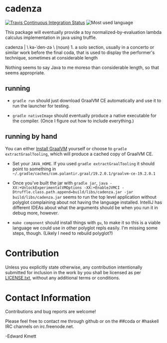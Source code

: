 # cadenza

[![Travis Continuous Integration Status][travis-img]][travis]
![Most used language][top-language-img]

This package will eventually provide a toy normalized-by-evaluation lambda calculus implementation in java using truffle.

cadenza | \ kə-ˈden-zə \ (noun) 1. a solo section, usually in a concerto or similar work before the final coda, that is used to display the performer's technique, sometimes at considerable length

Nothing seems to say Java to me moreso than considerable length, so that seems appropriate.

## running

* `gradle run` should just download GraalVM CE automatically and use it to run the launcher for testing.

* `gradle nativeImage` should eventually produce a native executable for the compiler. (Once I figure out how to include everything.)

## running by hand

You can either [Install GraalVM][graalvm] yourself or choose to `gradle extractGraalTooling`, which will produce a cached copy of GraalVM CE.

* Set your `JAVA_HOME`. If you used `gradle extractGraalTooling` it should point to something in `~/.gradle/caches/com.palantir.graal/19.2.0.1/graalvm-ce-19.2.0.1`

* Once you've built the jar with `gradle jar`, `java -XX:+UnlockExperimentalVMOptions -XX:+EnableJVMCI -Dtruffle.class.path.append=build/libs/cadenza.jar -jar build/libs/cadenza.jar` seems to run the top level application without polyglot complaining about not having the language installed. IntelliJ has different IDEAs about what the arguments should be when you run it in debug more, however.

* `make component` should install things with `gu`, to make it so this is a viable language we could use in other polyglot repls easily. I'm missing some steps, though. (Likely I need to rebuild polyglot?)

Contribution
============

Unless you explicitly state otherwise, any contribution intentionally submitted
for inclusion in the work by you shall be licensed as per [LICENSE.txt][license], without any
additional terms or conditions.

Contact Information
===================

Contributions and bug reports are welcome!

Please feel free to contact me through github or on the ##coda or #haskell IRC channels on irc.freenode.net.

-Edward Kmett

 [graalvm]: https://www.graalvm.org/downloads
 [travis]: http://travis-ci.org/ekmett/cadenza
 [travis-img]: https://secure.travis-ci.org/ekmett/cadenza.png?branch=master
 [top-language-img]: https://img.shields.io/github/languages/top/ekmett/cadenza
 [license]: https://raw.githubusercontent.com/ekmett/cadenza/master/LICENSE.txt
